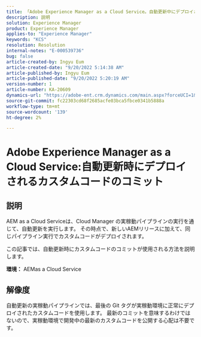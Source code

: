 ```yaml
---
title: 「Adobe Experience Manager as a Cloud Service。自動更新中にデプロイされるカスタムコードのコミット»
description: 説明
solution: Experience Manager
product: Experience Manager
applies-to: "Experience Manager"
keywords: "KCS"
resolution: Resolution
internal-notes: "E-000539736"
bug: false
article-created-by: Ingyu Eum
article-created-date: "9/20/2022 5:14:38 AM"
article-published-by: Ingyu Eum
article-published-date: "9/20/2022 5:20:19 AM"
version-number: 1
article-number: KA-20609
dynamics-url: "https://adobe-ent.crm.dynamics.com/main.aspx?forceUCI=1&pagetype=entityrecord&etn=knowledgearticle&id=5c1eaf1a-a338-ed11-9db0-002248086a27"
source-git-commit: fc22303cd68f2685acfe03bca5fbce0341b5888a
workflow-type: tm+mt
source-wordcount: '139'
ht-degree: 2%

---
```


# Adobe Experience Manager as a Cloud Service:自動更新時にデプロイされるカスタムコードのコミット

## 説明


AEM as a Cloud Serviceは、Cloud Manager の実稼動パイプラインの実行を通じて、自動更新を実行します。 その時点で、新しいAEMリリースに加えて、同じパイプライン実行でカスタムコードがデプロイされます。

この記事では、自動更新時にカスタムコードのコミットが使用される方法を説明します。

<b>環境：</b>
AEMas a Cloud Service


## 解像度


自動更新の実稼動パイプラインでは、最後の Git タグが実稼動環境に正常にデプロイされたカスタムコードを使用します。 最新のコミットを意味するわけではないので、実稼動環境で開発中の最新のカスタムコードを公開する心配は不要です。
